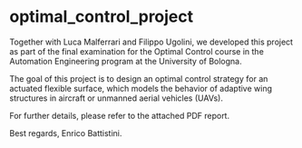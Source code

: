 # optimal_control_project
Together with Luca Malferrari and Filippo Ugolini, we developed this project as part of the final examination for the Optimal Control course in the Automation Engineering program at the University of Bologna.

The goal of this project is to design an optimal control strategy for an actuated flexible surface,
which models the behavior of adaptive wing structures in aircraft or unmanned aerial vehicles
(UAVs). 

For further details, please refer to the attached PDF report.

Best regards,
Enrico Battistini.
